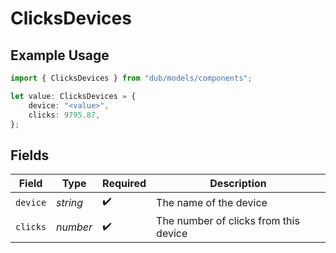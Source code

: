 # ClicksDevices

## Example Usage

```typescript
import { ClicksDevices } from "dub/models/components";

let value: ClicksDevices = {
    device: "<value>",
    clicks: 9795.87,
};
```

## Fields

| Field                                 | Type                                  | Required                              | Description                           |
| ------------------------------------- | ------------------------------------- | ------------------------------------- | ------------------------------------- |
| `device`                              | *string*                              | :heavy_check_mark:                    | The name of the device                |
| `clicks`                              | *number*                              | :heavy_check_mark:                    | The number of clicks from this device |